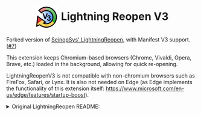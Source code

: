 <h1 style="text-align: center;"><img align="center" width="64" height="64" src="extension/logo256.png"> Lightning Reopen V3</h1>

Forked version of [SeinopSys' LightningReopen](https://github.com/SeinopSys/LightningReopen), with Manifest V3 support. ([#7](https://github.com/SeinopSys/LightningReopen/issues/7))

This extension keeps Chromium-based browsers (Chrome, Vivaldi, Opera, Brave, etc.) loaded in the background, allowing for quick re-opening.

LightningReopenV3 is not compatible with non-chromium browsers such as FireFox, Safari, or Lynx. It is also not needed on Edge (as Edge implements the functionality of this extension itself: https://www.microsoft.com/en-us/edge/features/startup-boost).

<details>
  <summary>Original LightningReopen README:</summary>


<h1><img src="screenshots/logo64.png" width="32"> Lightning Reopen for Chrome</h1>

Do you have a million extensions installed that take absolutely ages to load when you open a new Chrome window, causing freezes and stuttering? Do you want to get notifications from your browser extensions without having to keep a Chrome window open and cluttering your taskbar? Do you have more RAM than you know what to do with?

If you answered yes to at least one of the questions above then this extension is for you! After installing, Chrome will sit in your notification area and remain open in the background, which means that when you open a new Chrome window all your extensions will not need to re-initialize themselves resulting in a lot faster startup and next to no lag.

For the longest time I've been just installing <a href="https://chrome.google.com/webstore/detail/dropbox-for-gmail/dpdmhfocilnekecfjgimjdeckachfbec?hl=en">Dropbox for Gmail</a> on all my machines to get this effect, but taking a look at what permissions it has made me realize that maybe I should not be doing that. I decided to make my own background extension with <s>blackjack and hookers</s> no permissions, no cryptominers and no API calls "phoning home".

That's right, this extension literally has no way to access any of your personal data anywhere while you're browsing, its only purpose is to let you keep Chrome in the background. Even if at any point the extension were to be compromised you would be prompted for any extra permissions, which you should never agree to. You have my word that this extension will **never** be sold to any shady extension marketing company looking to inject ads and/or trackers into every page you visit. If you are interested in seeing how many people did not read this paragraph, feel free to check out [issue #4](https://github.com/SeinopSys/LightningReopen/issues/4) where I share screenshots of e-mails from people and organizations attempting to buy the extension off me.

<p align="center"><a href="https://chrome.google.com/webstore/detail/ahphokgmcecbjeipkfkamcdmemghkaph/"><img src="https://developer.chrome.com/webstore/images/ChromeWebStore_BadgeWBorder_v2_340x96.png" alt="Download Lightning Reopen from the Chrome Web Store"></a></p>

<p align="center"><a href="https://chrome.google.com/webstore/detail/ahphokgmcecbjeipkfkamcdmemghkaph/"><img alt="Download YTMySubs from the Chrome Web Store" src="https://img.shields.io/chrome-web-store/v/ahphokgmcecbjeipkfkamcdmemghkaph"></a></p>

</details>